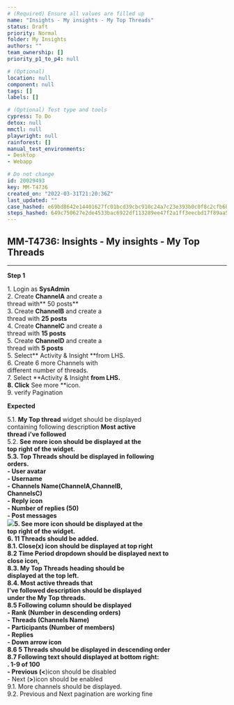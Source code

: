 ```yaml
---
# (Required) Ensure all values are filled up
name: "Insights - My insights - My Top Threads"
status: Draft
priority: Normal
folder: My Insights
authors: ""
team_ownership: []
priority_p1_to_p4: null

# (Optional)
location: null
component: null
tags: []
labels: []

# (Optional) Test type and tools
cypress: To Do
detox: null
mmctl: null
playwright: null
rainforest: []
manual_test_environments: 
- Desktop
- Webapp

# Do not change
id: 20029493
key: MM-T4736
created_on: "2022-03-31T21:20:36Z"
last_updated: ""
case_hashed: e69bd8642e14401627fc01bcd39cbc910c24a7c23e393b0c0f8c2cfb6b6daf6ea2d6d4862700ce8bd20166f81c0810e5
steps_hashed: 649c750627e2de4533bac6922df113289ee47f2a1ff3eecbd17f89aa5917d9cdefe7a924896c1f386e28403dffc3f230
---
```


<!-- (Auto-generated) Based on frontmatter's "key" and "name" -->

## MM-T4736: Insights - My insights - My Top Threads

---

**Step 1**

1\. Login as **SysAdmin**\
2\. Create **ChannelA** and create a\
thread with\*\* 50 posts\*\*\
3\. Create **ChannelB** and create a\
thread with **25 posts**\
4\. Create **ChannelC** and create a\
thread with **15 posts**\
5\. Create **ChannelD** and create a\
thread with **5 posts**\
5\. Select\*\* Activity & Insight \*\*from LHS.\
6\. Create 6 more Channels with\
different number of threads.\
7\. Select \*\*Activity & Insight **from LHS.\
8\. Click** See more \*\*icon.\
9\. verify Pagination

**Expected**

5.1. **My Top thread** widget should be displayed\
containing following description **Most active\
thread i've followed**\
5.2. **See more **icon should be displayed at the\
top right of the widget.\
5.3. Top Threads should be displayed in following\
orders.\
\- **User avatar**\
\- **Username**\
\- **Channels Name**(ChannelA,ChannelB,\
ChannelsC)\
\- **Reply icon**\
\- **Number of replies (50)**\
\- **Post messages**\
![](https://smartbear-tm4j-prod-us-west-2-attachment-rich-text.s3.us-west-2.amazonaws.com/embedded-f3277290f945470c4add5d21ef3dc7ca7b74388fc7152bfb6b99ae58c66a95a8-1649179636524-1649179636524.png)5. **See more** icon should be displayed at the\
top right of the widget.\
6\. 11 Threads should be added.\
8.1. Close(**x**) icon should be displayed at top right\
8.2 Time Period dropdown should be displayed next to\
close icon,\
8.3. **My Top Threads** heading should be\
displayed at the top left.\
8.4. **Most active threads that\
I've followed **description should be displayed\
under the **My Top threads.**\
8.5 Following column should be displayed\
\- **Rank** (Number in descending orders)\
\- **Threads** (Channels Name)\
\- **Participants** (Number of members)\
\- **Replies**\
\-** Down arrow icon**\
8.6 5 Threads should be displayed in descending order\
8.7 Following text should displayed at bottom right:\
. **1-9 of 100**\
\- Previous (**<**)icon should be disabled\
\- Next (**>**)icon should be enabled\
9.1. More channels should be displayed.\
9.2. Previous and Next pagination are working fine
